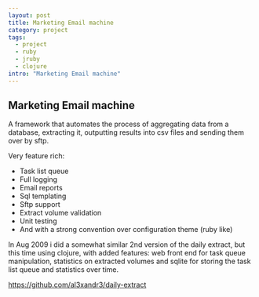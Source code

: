 ```yaml
---
layout: post
title: Marketing Email machine
category: project
tags:
  - project
  - ruby
  - jruby
  - clojure
intro: "Marketing Email machine"
---
```


## Marketing Email machine

A framework that automates the process of aggregating data from a database, extracting it, outputting results into csv files and sending them over by sftp. 

Very feature rich:
- Task list queue
- Full logging
- Email reports
- Sql templating
- Sftp support
- Extract volume validation
- Unit testing
- And with a strong convention over configuration theme (ruby like)

In Aug 2009 i did a somewhat similar 2nd version of the daily extract, but this time using clojure, with added features: web front end for task queue manipulation, statistics on extracted volumes and sqlite for storing the task list queue and statistics over time.

https://github.com/al3xandr3/daily-extract
